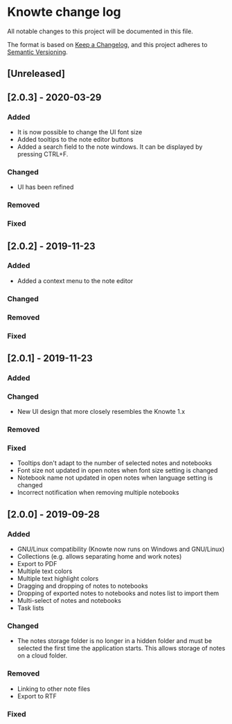 # Knowte change log

All notable changes to this project will be documented in this file.

The format is based on [Keep a Changelog](https://keepachangelog.com/en/1.0.0/),
and this project adheres to [Semantic Versioning](https://semver.org/spec/v2.0.0.html).

## [Unreleased]

## [2.0.3] - 2020-03-29
### Added
- It is now possible to change the UI font size
- Added tooltips to the note editor buttons
- Added a search field to the note windows. It can be displayed by pressing CTRL+F.
### Changed
- UI has been refined
### Removed
### Fixed

## [2.0.2] - 2019-11-23
### Added
- Added a context menu to the note editor
### Changed
### Removed
### Fixed

## [2.0.1] - 2019-11-23
### Added
### Changed
- New UI design that more closely resembles the Knowte 1.x
### Removed
### Fixed
- Tooltips don't adapt to the number of selected notes and notebooks
- Font size not updated in open notes when font size setting is changed
- Notebook name not updated in open notes when language setting is changed
- Incorrect notification when removing multiple notebooks

## [2.0.0] - 2019-09-28
### Added
- GNU/Linux compatibility (Knowte now runs on Windows and GNU/Linux)
- Collections (e.g. allows separating home and work notes)
- Export to PDF
- Multiple text colors
- Multiple text highlight colors
- Dragging and dropping of notes to notebooks
- Dropping of exported notes to notebooks and notes list to import them
- Multi-select of notes and notebooks
- Task lists
### Changed
- The notes storage folder is no longer in a hidden folder and must be selected the first time the application starts. This allows storage of notes on a cloud folder.
### Removed
- Linking to other note files
- Export to RTF
### Fixed